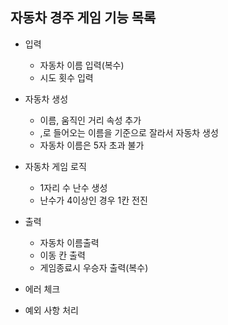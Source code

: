## 자동차 경주 게임 기능 목록

+ 입력
    + 자동차 이름 입력(복수)
    + 시도 횟수 입력


+ 자동차 생성
    + 이름, 움직인 거리 속성 추가
    + ,로 들어오는 이름을 기준으로 잘라서 자동차 생성
    + 자동차 이름은 5자 초과 불가


+ 자동차 게임 로직
    + 1자리 수 난수 생성
    + 난수가 4이상인 경우 1칸 전진


+ 출력
    + 자동차 이름출력
    + 이동 칸 출력
    + 게임종료시 우승자 출력(복수)


+ 에러 체크


+ 예외 사항 처리

